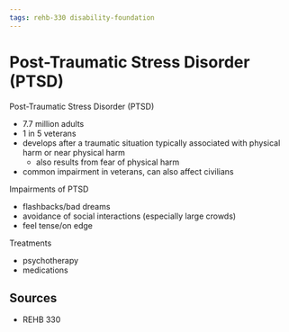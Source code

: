 ```yaml
---
tags: rehb-330 disability-foundation
---
```


# Post-Traumatic Stress Disorder (PTSD)

Post-Traumatic Stress Disorder (PTSD)

- 7.7 million adults
- 1 in 5 veterans
- develops after a traumatic situation typically associated with physical harm or near physical harm
  - also results from fear of physical harm
- common impairment in veterans, can also affect civilians

Impairments of PTSD

- flashbacks/bad dreams
- avoidance of social interactions (especially large crowds)
- feel tense/on edge

Treatments

- psychotherapy
- medications

## Sources

- REHB 330
